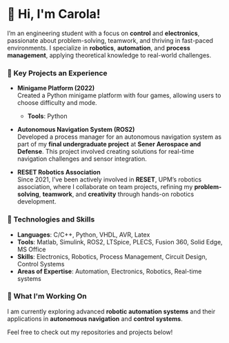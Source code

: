 # 👋 Hi, I'm Carola!

I’m an engineering student with a focus on **control** and **electronics**, passionate about problem-solving, teamwork, and thriving in fast-paced environments. I specialize in **robotics**, **automation**, and **process management**, applying theoretical knowledge to real-world challenges.

### 🚀 Key Projects an Experience
- **Minigame Platform (2022)**  
  Created a Python minigame platform with four games, allowing users to choose difficulty and mode.  
  - **Tools**: Python
 
- **Autonomous Navigation System (ROS2)**  
  Developed a process manager for an autonomous navigation system as part of my **final undergraduate project** at **Sener Aerospace and Defense**. This project involved creating solutions for real-time navigation challenges and sensor integration.
  
- **RESET Robotics Association**  
  Since 2021, I’ve been actively involved in **RESET**, UPM’s robotics association, where I collaborate on team projects, refining my **problem-solving**, **teamwork**, and **creativity** through hands-on robotics development.


### 🔧 Technologies and Skills

- **Languages**: C/C++, Python, VHDL, AVR, Latex
- **Tools**: Matlab, Simulink, ROS2, LTSpice, PLECS, Fusion 360, Solid Edge, MS Office  
- **Skills**: Electronics, Robotics, Process Management, Circuit Design, Control Systems
- **Areas of Expertise**: Automation, Electronics, Robotics, Real-time systems

### 🌱 What I'm Working On
I am currently exploring advanced **robotic automation systems** and their applications in **autonomous navigation** and **control systems**.


Feel free to check out my repositories and projects below!

